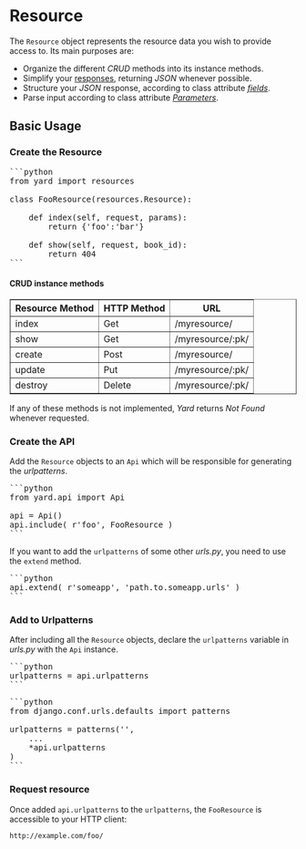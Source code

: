 # Resource

The `Resource` object represents the resource data you wish to provide access to. Its main purposes are:

- Organize the different *CRUD* methods into its instance methods. 
- Simplify your [responses](support.md), returning *JSON* whenever possible.
- Structure your *JSON* response, according to class attribute [*fields*](fields.md).
- Parse input according to class attribute [*Parameters*](working_with_forms/parameters.md).


## Basic Usage

### Create the Resource

<pre>
```python
from yard import resources

class FooResource(resources.Resource):

    def index(self, request, params):
        return {'foo':'bar'}

    def show(self, request, book_id):
        return 404
```
</pre>


#### CRUD instance methods

<table border="1">
    <tr>
        <th>Resource Method</th>
        <th>HTTP Method</th>
        <th>URL</th>
    </tr>
    <tr>
        <td>index</td>
        <td>Get</td>
        <td>/myresource/</td>
    </tr>
    <tr>
        <td>show</td>
        <td>Get</td>
        <td>/myresource/:pk/</td>
    </tr>
    <tr>
        <td>create</td>
        <td>Post</td>
        <td>/myresource/</td>
    </tr>
    <tr>
        <td>update</td>
        <td>Put</td>
        <td>/myresource/:pk/</td>
    </tr>
    <tr>
        <td>destroy</td>
        <td>Delete</td>
        <td>/myresource/:pk/</td>
    </tr>
</table>

If any of these methods is not implemented, *Yard* returns *Not Found* whenever requested.


### Create the API

Add the `Resource` objects to an `Api` which will be responsible for generating the *urlpatterns*.

<pre>
```python
from yard.api import Api

api = Api()
api.include( r'foo', FooResource )
```
</pre>

If you want to add the `urlpatterns` of some other *urls.py*, you need to use the `extend` method. 

<pre>
```python
api.extend( r'someapp', 'path.to.someapp.urls' )
```
</pre>


### Add to Urlpatterns

After including all the `Resource` objects, declare the `urlpatterns` variable in *urls.py* with the `Api` instance.

<pre>
```python
urlpatterns = api.urlpatterns
```
</pre>

<pre>
```python    
from django.conf.urls.defaults import patterns

urlpatterns = patterns('',
    ...
    *api.urlpatterns
)
```
</pre>


### Request resource

Once added `api.urlpatterns` to the `urlpatterns`, the `FooResource` is accessible to your HTTP client:

	http://example.com/foo/


